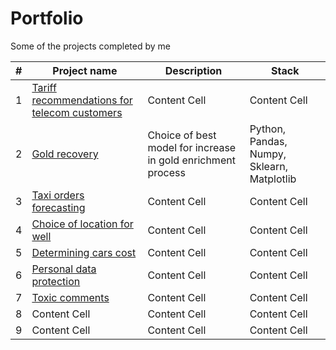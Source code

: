 # Portfolio
Some of the projects completed by me

|#|Project name   | Description   | Stack         |
|-| ------------- | ------------- | ------------- |
|1|[Tariff recommendations for telecom customers](https://github.com/Manekineco1/Portfolio/tree/main/Tariff_recommendations_for_telecom_customers)  | Content Cell  | Content Cell |
|2|[Gold recovery](https://github.com/Manekineco1/Portfolio/tree/main/Gold_recovery)  | Choice of best model for increase in gold enrichment process  |  Python, Pandas, Numpy, Sklearn, Matplotlib   |
|3|[Taxi orders forecasting](https://github.com/Manekineco1/Portfolio/tree/main/Taxi_orders_forecasting) | Content Cell  | Content Cell  |
|4|[Choice of location for well](https://github.com/Manekineco1/Portfolio/tree/main/Choice_of_location_for_well)  | Content Cell  | Content Cell  |
|5|[Determining cars cost](https://github.com/Manekineco1/Portfolio/tree/main/Determining_cars_cost)  | Content Cell  | Content Cell  |
|6|[Personal data protection](https://github.com/Manekineco1/Portfolio/tree/main/Personal_data_protection) | Content Cell  | Content Cell  |
|7|[Toxic comments](https://github.com/Manekineco1/Portfolio/tree/main/Toxic_comments) | Content Cell  | Content Cell  |
|8| Content Cell  | Content Cell  | Content Cell  |
|9| Content Cell  | Content Cell  | Content Cell  |
